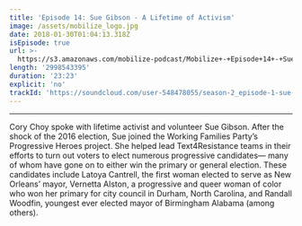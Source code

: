 ```yaml
---
title: 'Episode 14: Sue Gibson - A Lifetime of Activism'
image: /assets/mobilize_logo.jpg
date: 2018-01-30T01:04:13.318Z
isEpisode: true
url: >-
  https://s3.amazonaws.com/mobilize-podcast/Mobilize+-+Episode+14+-+Sue+Gibson%3A+A+Lifetime+of+Activism.mp3
length: '2998543395'
duration: '23:23'
explicit: 'no'
trackId: 'https://soundcloud.com/user-548478055/season-2_episode-1-sue-gibson'
---
```

---

Cory Choy spoke with lifetime activist and volunteer Sue Gibson. After the shock of the 2016 election, Sue joined the Working Families Party’s Progressive Heroes project. She helped lead Text4Resistance teams in their efforts to turn out voters to elect numerous progressive candidates— many of whom have gone on to either win the primary or general election. These candidates include Latoya Cantrell, the first woman elected to serve as New Orleans’ mayor, Vernetta Alston, a progressive and queer woman of color who won her primary for city council in Durham, North Carolina, and Randall Woodfin, youngest ever elected mayor of Birmingham Alabama (among others).








